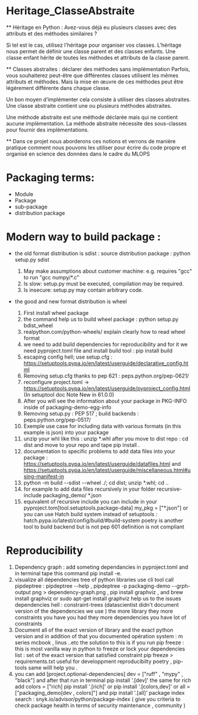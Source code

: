 # Heritage_ClasseAbstraite



** Héritage en Python : 
Avez-vous déjà eu plusieurs classes avec des attributs et des méthodes similaires ?

Si tel est le cas, utilisez l'héritage pour organiser vos classes. L'héritage nous permet de définir une classe parent et des classes enfants. Une classe enfant hérite de toutes les méthodes et attributs de la classe parent.

** Classes abstraites : déclarer des méthodes sans implémentation
Parfois, vous souhaiterez peut-être que différentes classes utilisent les mêmes attributs et méthodes. Mais la mise en œuvre de ces méthodes peut être légèrement différente dans chaque classe.

Un bon moyen d’implémenter cela consiste à utiliser des classes abstraites. Une classe abstraite contient une ou plusieurs méthodes abstraites.

Une méthode abstraite est une méthode déclarée mais qui ne contient aucune implémentation. La méthode abstraite nécessite des sous-classes pour fournir des implémentations.


** Dans ce projet nous aborderons ces notions et verrons de manière pratique comment nous pouvons  les utiliser pour écrire du code propre et organisé en science des données dans le cadre du MLOPS 



# Packaging terms:
- Module 
- Package
- sub-package
- distribution package 


# Modern way to build package :

* the old format distribution is sdist : source distribution package : python setup.py sdist 

   1. May make assumptions about customer machine:
      e.g. requires "gcc" to run "gcc numpy/*.c"
   2. Is slow: setup.py must be executed, compilation may be required.
   3. Is insecure: setup.py may contain  arbitrary code.
* the  good and new  format distribution is wheel 
   1. First install wheel package 
   2. the command help us to build wheel package : python setup.py bdist_wheel 
   3.  realpython.com/python-wheels/ explain clearly how to read wheel format 
   4.  we need to add build dependencies  for reproducibility and for it we need pyproject.toml file and install build tool : pip install build 
   5. escaping config hell; use setup.cfg : https://setuptools.pypa.io/en/latest/userguide/declarative_config.html
   6. Removing setup.cfg  thanks to pep 621 : peps.python.org/pep-0621/
   7. reconfigure project.toml ->  https://setuptools.pypa.io/en/latest/userguide/pyproject_config.html (In setuptool doc Note New in 61.0.0)
   8. After you will see the information about your package in PKG-INFO inside of packaging-demo-egg-info
   9. Removing setup.py : PEP 517 ; build backends : peps.python.org/pep-0517/
   10. Exemple use case for including data with various formats (in this example is json) into your package 
   11. unzip your whl like this : unzip *.whl after you move to dist repo : cd dist and move to your repo and tape  pip install . 
   12. documentation to specific problems to add data files into your package : https://setuptools.pypa.io/en/latest/userguide/datafiles.html and https://setuptools.pypa.io/en/latest/userguide/miscellaneous.html#using-manifest-in
   13. python -m build --sdist --wheel ./; cd dist; unzip *.whl; cd ..
   14. for example to add data files recursively in your folder recursive-include packaging_demo/ *.json 
   15. equivalent of recursive include you can include in your pyproject.tom[tool.setuptools.package-data]
    my_pkg = ["*.json"] or you can use Hatch build system instead of setuptools : hatch.pypa.io/latest/config/build/#build-system poetry is another tool to build backend but is not pep 601 definition is not compliant 
 

 # Reproducibility 

 1. Dependency graph : add someting dependancies in pyproject.toml  and in terminal tape this command pip install -e.
2. visualize all dépendencies tree  of python libraries  use cli tool call  pipdeptree : pipdeptree --help , pipdeptree -p packaging-demo --grph-output png > dependency-graph.png , pip install graphviz  , and brew install graphviz or sudo apt-get install graphviz help us to the issues dependencies hell : constraint-trees (datascientist didn't document version of the dependencies we use ) the more library  they more constraints you have you had they more dependencies you have lot of constraints 
3. Document all of the exact version of library and the exact  python version and in addition of that you documented  opération system : m series mcbook , linus ..etc  the solution to this is  if you run pip freeze  : this is most vanilla way in python to freeze or lock your dependencies list : set of the exact version that satisfied constraint pip freeze > requirements.txt useful for developpment reproducibilty  poetry , pip-tools same willl help you .
4. you can add [project.optional-dependencies]
dev = ["ruff" , "mypy" , "black"] and after that run in terminal pip install '.[dev]' the same for rich add colors = ["rich] pip install '.[rich]' or pip install '.[colors,dev]' or  all = ["packaging_demo[dev , colors]"] and pip install '.[all]' package index search : snyk.io/advisor/python/package-index ( give you criteria to check package health in terms of security maintenance , community )